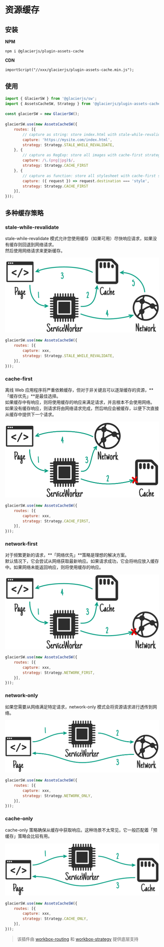 # 资源缓存

## 安装

**NPM**

```shell
npm i @glacierjs/plugin-assets-cache
```

**CDN**

```html
importScript("//xxx/glacierjs/plugin-assets-cache.min.js");
```

## 使用

```javascript
import { GlacierSW } from '@glacierjs/sw';
import { AssetsCacheSW, Strategy } from '@glacierjs/plugin-assets-cache';

const glacierSW = new GlacierSW();

glacierSW.use(new AssetsCacheSW({
    routes: [{
        // capture as string: store index.html with stale-while-revalidate strategy.
        capture: 'https://mysite.com/index.html',
        strategy: Strategy.STALE_WHILE_REVALIDATE,
    }, {
        // capture as RegExp: store all images with cache-first strategy
        capture: /\.(png|jpg)$/,
        strategy: Strategy.CACHE_FIRST
    }, {
        // capture as function: store all stylesheet with cache-first strategy
        capture: ({ request }) => request.destination === 'style',
        strategy: Strategy.CACHE_FIRST
    }],
}));
```
## 多种缓存策略

### stale-while-revalidate

stale-while-revalidate 模式允许您使用缓存（如果可用）尽快响应请求，如果没有缓存则回退到网络请求。    
然后使用网络请求来更新缓存。

![stale-while-revalidate](../assets/cache-strategy/stale-while-revalidate.png)

```javascript
glacierSW.use(new AssetsCacheSW({
    routes: [{
        capture: xxx,
        strategy: Strategy.STALE_WHILE_REVALIDATE,
    }],
}));
```

### cache-first

离线 Web 应用程序将严重依赖缓存，但对于非关键且可以逐渐缓存的资源，**「缓存优先」**是最佳选择。    
如果缓存中有响应，则将使用缓存的响应来满足请求，并且根本不会使用网络。    
如果没有缓存响应，则请求将由网络请求完成，然后响应会被缓存，以便下次直接从缓存中提供下一个请求。

![cache-first](../assets/cache-strategy/cache-first.png)

```javascript
glacierSW.use(new AssetsCacheSW({
    routes: [{
        capture: xxx,
        strategy: Strategy.CACHE_FIRST,
    }],
}));
```

### network-first

对于频繁更新的请求，**「网络优先」**策略是理想的解决方案。    
默认情况下，它会尝试从网络获取最新响应。如果请求成功，它会将响应放入缓存中。如果网络未能返回响应，则将使用缓存的响应。

![network-first](../assets/cache-strategy/network-first.png)

```javascript
glacierSW.use(new AssetsCacheSW({
    routes: [{
        capture: xxx,
        strategy: Strategy.NETWORK_FIRST,
    }],
}));
```



### network-only

如果您需要从网络满足特定请求，network-only 模式会将资源请求进行透传到网络。

![network-only](../assets/cache-strategy/network-only.png)

```javascript
glacierSW.use(new AssetsCacheSW({
    routes: [{
        capture: xxx,
        strategy: Strategy.NETWORK_ONLY,
    }],
}));
```
### cache-only

cache-only 策略确保从缓存中获取响应。这种场景不太常见，它一般匹配着「预缓存」策略会比较有用。

![cache-only](../assets/cache-strategy/cache-only.png)

```javascript
glacierSW.use(new AssetsCacheSW({
    routes: [{
        capture: xxx,
        strategy: Strategy.CACHE_ONLY,
    }],
}));
```

> 该插件由 [workbox-routing](https://developers.google.com/web/tools/workbox/modules/workbox-routing) 和 [workbox-strategy](https://developers.google.com/web/tools/workbox/modules/workbox-strategies#stale-while-revalidate) 提供底层支持